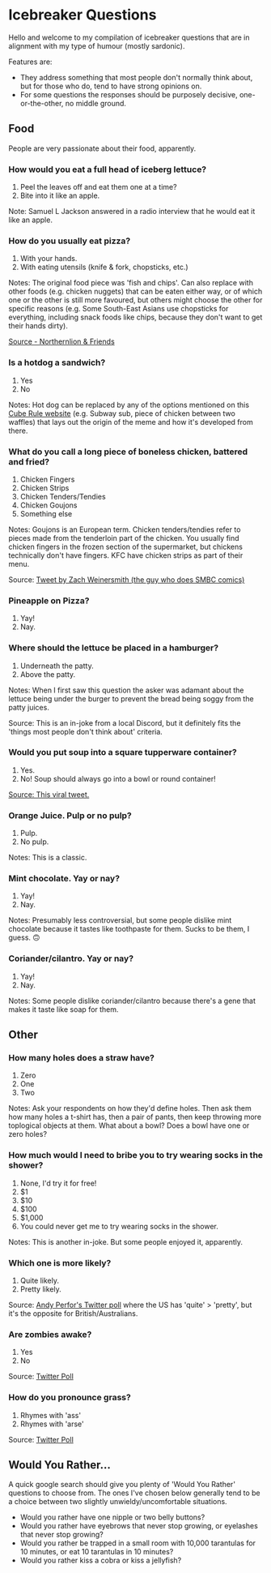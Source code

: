 # Icebreaker Questions

Hello and welcome to my compilation of icebreaker questions that are in alignment with my type of humour (mostly sardonic). 

Features are:
* They address something that most people don't normally think about, but for those who do, tend to have strong opinions on.
* For some questions the responses should be purposely decisive, one-or-the-other, no middle ground.

## Food

People are very passionate about their food, apparently.

### How would you eat a full head of iceberg lettuce?

1. Peel the leaves off and eat them one at a time?
2. Bite into it like an apple.

Note: Samuel L Jackson answered in a radio interview that he would eat it like an apple.

### How do you usually eat pizza?

1. With your hands.
2. With eating utensils (knife & fork, chopsticks, etc.)

Notes: The original food piece was 'fish and chips'. Can also replace with other foods (e.g. chicken nuggets) that can be eaten either way, or of which one or the other is still more favoured, but others might choose the other for specific reasons (e.g. Some South-East Asians use chopsticks for everything, including snack foods like chips, because they don't want to get their hands dirty).

[Source - Northernlion & Friends](https://www.youtube.com/watch?v=BFVdf_ZMzVM)

### Is a hotdog a sandwich?

1. Yes
2. No

Notes: Hot dog can be replaced by any of the options mentioned on this [Cube Rule website](https://cuberule.com/) (e.g. Subway sub, piece of chicken between two waffles) that lays out the origin of the meme and how it's developed from there.

### What do you call a long piece of boneless chicken, battered and fried?

1. Chicken Fingers
2. Chicken Strips
3. Chicken Tenders/Tendies
4. Chicken Goujons
5. Something else

Notes: Goujons is an European term. Chicken tenders/tendies refer to pieces made from the tenderloin part of the chicken. You usually find chicken fingers in the frozen section of the supermarket, but chickens technically don't have fingers. KFC have chicken strips as part of their menu.

Source: [Tweet by Zach Weinersmith (the guy who does SMBC comics)](https://twitter.com/ZachWeiner/status/1308001055565844480)

### Pineapple on Pizza?

1. Yay!
2. Nay.

### Where should the lettuce be placed in a hamburger?

1. Underneath the patty.
2. Above the patty.

Notes: When I first saw this question the asker was adamant about the lettuce being under the burger to prevent the bread being soggy from the patty juices. 

Source: This is an in-joke from a local Discord, but it definitely fits the 'things most people don't think about' criteria.

### Would you put soup into a square tupperware container?

1. Yes.
2. No! Soup should always go into a bowl or round container!

[Source: This viral tweet.](https://twitter.com/chunkbardey/status/1346645407229747200)

### Orange Juice. Pulp or no pulp?

1. Pulp.
2. No pulp.

Notes: This is a classic.

### Mint chocolate. Yay or nay?

1. Yay!
2. Nay.

Notes: Presumably less controversial, but some people dislike mint chocolate because it tastes like toothpaste for them. Sucks to be them, I guess. 🙃

### Coriander/cilantro. Yay or nay?

1. Yay!
2. Nay.

Notes: Some people dislike coriander/cilantro because there's a gene that makes it taste like soap for them.

## Other

### How many holes does a straw have?

1. Zero
2. One
3. Two

Notes: Ask your respondents on how they'd define holes. Then ask them how many holes a t-shirt has, then a pair of pants, then keep throwing more toplogical objects at them. What about a bowl? Does a bowl have one or zero holes?

### How much would I need to bribe you to try wearing socks in the shower?

1. None, I'd try it for free!
2. $1
3. $10
4. $100
5. $1,000
6. You could never get me to try wearing socks in the shower.

Notes: This is another in-joke. But some people enjoyed it, apparently.

### Which one is more likely?

1. Quite likely.
2. Pretty likely.

Source: [Andy Perfor's Twitter poll](https://twitter.com/AndyPerfors/status/1346691566501470210) where the US has 'quite' > 'pretty', but it's the opposite for British/Australians. 

### Are zombies awake?

1. Yes
2. No

Source: [Twitter Poll](https://twitter.com/Sheena2907/status/1329320806783053825)

### How do you pronounce grass?

1. Rhymes with 'ass'
2. Rhymes with 'arse'

Source: [Twitter Poll](https://twitter.com/Sheena2907/status/1329192719349145613)

## Would You Rather...

A quick google search should give you plenty of 'Would You Rather' questions to choose from. The ones I've chosen below generally tend to be a choice between two slightly unwieldy/uncomfortable situations.

* Would you rather have one nipple or two belly buttons?
* Would you rather have eyebrows that never stop growing, or eyelashes that never stop growing?
* Would you rather be trapped in a small room with 10,000 tarantulas for 10 minutes, or eat 10 tarantulas in 10 minutes?
* Would you rather kiss a cobra or kiss a jellyfish?